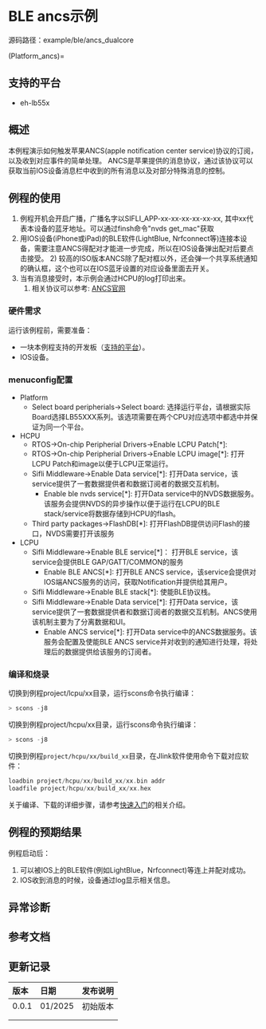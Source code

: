 # BLE ancs示例

源码路径：example/ble/ancs_dualcore

(Platform_ancs)=
## 支持的平台
<!-- 支持哪些板子和芯片平台 -->
+ eh-lb55x

## 概述
<!-- 例程简介 -->
本例程演示如何触发苹果ANCS(apple notification center service)协议的订阅，以及收到对应事件的简单处理。
ANCS是苹果提供的消息协议，通过该协议可以获取当前IOS设备消息栏中收到的所有消息以及对部分特殊消息的控制。


## 例程的使用
<!-- 说明如何使用例程，比如连接哪些硬件管脚观察波形，编译和烧写可以引用相关文档。
对于rt_device的例程，还需要把本例程用到的配置开关列出来，比如PWM例程用到了PWM1，需要在onchip菜单里使能PWM1 -->
1. 例程开机会开启广播，广播名字以SIFLI_APP-xx-xx-xx-xx-xx-xx, 其中xx代表本设备的蓝牙地址。可以通过finsh命令"nvds get_mac"获取
2. 用IOS设备(iPhone或iPad)的BLE软件(LightBlue, Nrfconnect等)连接本设备，需要注意ANCS得配对才能进一步完成，所以在IOS设备弹出配对后要点击接受。
    2) 较高的ISO版本ANCS除了配对框以外，还会弹一个共享系统通知的确认框，这个也可以在IOS蓝牙设置的对应设备里面去开关。
3. 当有消息接受时，本示例会通过HCPU的log打印出来。
    1) 相关协议可以参考: [ANCS官网](https://developer.apple.com/library/archive/documentation/CoreBluetooth/Reference/AppleNotificationCenterServiceSpecification/Specification/Specification.html)


### 硬件需求
运行该例程前，需要准备：
+ 一块本例程支持的开发板（[支持的平台](#Platform_ancs)）。
+ IOS设备。

### menuconfig配置

- Platform
    - Select board peripherials->Select board: 选择运行平台，请根据实际Board选择LB55XXX系列。该选项需要在两个CPU对应选项中都选中并保证为同一个平台。
- HCPU
    - RTOS->On-chip Peripherial Drivers->Enable LCPU Patch[*]:
    - RTOS->On-chip Peripherial Drivers->Enable LCPU image[*]: 打开LCPU Patch和image以便于LCPU正常运行。
    - Sifli Middleware->Enable Data service[*]: 打开Data service，该service提供了一套数据提供者和数据订阅者的数据交互机制。
        - Enable ble nvds service[*]: 打开Data service中的NVDS数据服务。该服务会提供NVDS的异步操作以便于运行在LCPU的BLE stack/service将数据存储到HCPU的flash。
    - Third party packages->FlashDB[*]: 打开FlashDB提供访问Flash的接口，NVDS需要打开该服务
- LCPU
    - Sifli Middleware->Enable BLE service[*]： 打开BLE service，该service会提供BLE GAP/GATT/COMMON的服务
        - Enable BLE ANCS[*]: 打开BLE ANCS service，该service会提供对IOS端ANCS服务的访问，获取Notification并提供给其用户。
    - Sifli Middleware->Enable BLE stack[*]: 使能BLE协议栈。
    - Sifli Middleware->Enable Data service[*]: 打开Data service，该service提供了一套数据提供者和数据订阅者的数据交互机制。ANCS使用该机制主要为了分离数据和UI。
        - Enable ANCS service[*]: 打开Data service中的ANCS数据服务。该服务会配置及使能BLE ANCS service并对收到的通知进行处理，将处理后的数据提供给该服务的订阅者。


### 编译和烧录
切换到例程project/lcpu/xx目录，运行scons命令执行编译：
```c
> scons -j8
```
切换到例程project/hcpu/xx目录，运行scons命令执行编译：
```c
> scons -j8
```
切换到例程`project/hcpu/xx/build_xx`目录，在Jlink软件使用命令下载对应软件：
```c
loadbin project/hcpu/xx/build_xx/xx.bin addr
loadfile project/hcpu/xx/build_xx/xx.hex
```
关于编译、下载的详细步骤，请参考[快速入门](/quickstart/get-started-gcc.md)的相关介绍。

## 例程的预期结果
<!-- 说明例程运行结果，比如哪几个灯会亮，会打印哪些log，以便用户判断例程是否正常运行，运行结果可以结合代码分步骤说明 -->
例程启动后：
1. 可以被IOS上的BLE软件(例如LightBlue，Nrfconnect)等连上并配对成功。
2. IOS收到消息的时候，设备通过log显示相关信息。

## 异常诊断


## 参考文档
<!-- 对于rt_device的示例，rt-thread官网文档提供的较详细说明，可以在这里添加网页链接，例如，参考RT-Thread的[RTC文档](https://www.rt-thread.org/document/site/#/rt-thread-version/rt-thread-standard/programming-manual/device/rtc/rtc) -->

## 更新记录
|版本 |日期   |发布说明 |
|:---|:---|:---|
|0.0.1 |01/2025 |初始版本 |
| | | |
| | | |
